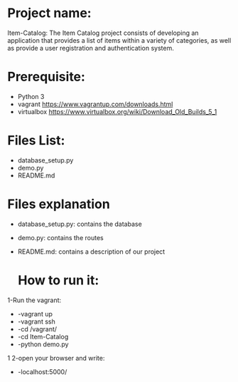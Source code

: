 Project name:  
====================
Item-Catalog: The Item Catalog project consists of developing an application that provides a list of items within a variety of categories, as well as provide a user registration and authentication system.

Prerequisite:  
====================
* Python 3
* vagrant https://www.vagrantup.com/downloads.html
* virtualbox  https://www.virtualbox.org/wiki/Download_Old_Builds_5_1

Files List:  
====================
* database_setup.py
* demo.py
* README.md

Files explanation  
====================
* database_setup.py: contains the database
* demo.py: contains the routes 
* README.md: contains a description of our project

  How to run it:  
  ====================
 1-Run the vagrant: 
  * -vagrant up
  * -vagrant ssh
  * -cd /vagrant/
  * -cd Item-Catalog
  * -python demo.py
    
1 2-open your browser and write:
  * -localhost:5000/
